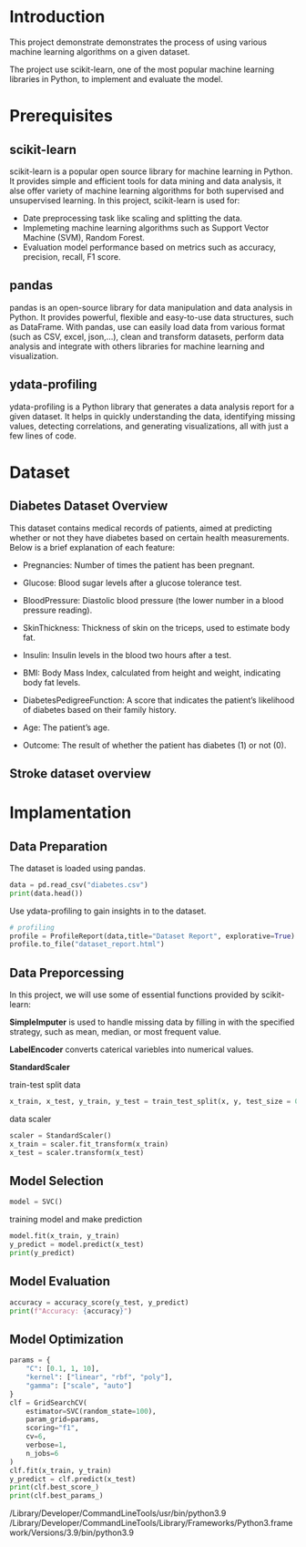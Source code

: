 # Introduction

This project demonstrate demonstrates the process of using various machine learning algorithms on a given dataset.

The project use scikit-learn, one of the most popular machine learning libraries in Python, to implement and evaluate the model.

# Prerequisites
## scikit-learn
scikit-learn is a popular open source library for machine learning in Python. It provides simple and efficient tools for data mining and data analysis, it alse offer variety of machine learning algorithms for both supervised and unsupervised learning. In this project, scikit-learn is used for:
- Date preprocessing task like scaling and splitting the data.
- Implemeting machine learning algorithms such as Support Vector Machine (SVM), Random Forest.
- Evaluation model performance based on metrics such as accuracy, precision, recall, F1 score.

## pandas
pandas is an open-source library for data manipulation and data analysis in Python. It provides powerful, flexible and easy-to-use data structures, such as DataFrame. With pandas, use can easily load data from various format (such as CSV, excel, json,...), clean and transform datasets, perform data analysis and integrate with others libraries for machine learning and visualization.

## ydata-profiling
ydata-profiling is a Python library that generates a data analysis report for a given dataset. It helps in quickly understanding the data, identifying missing values, detecting correlations, and generating visualizations, all with just a few lines of code.

# Dataset

## Diabetes Dataset Overview
This dataset contains medical records of patients, aimed at predicting whether or not they have diabetes based on certain health measurements. Below is a brief explanation of each feature:

- Pregnancies: Number of times the patient has been pregnant.

- Glucose: Blood sugar levels after a glucose tolerance test.

- BloodPressure: Diastolic blood pressure (the lower number in a blood pressure reading).

- SkinThickness: Thickness of skin on the triceps, used to estimate body fat.

- Insulin: Insulin levels in the blood two hours after a test.

- BMI: Body Mass Index, calculated from height and weight, indicating body fat levels.

- DiabetesPedigreeFunction: A score that indicates the patient’s likelihood of diabetes based on their family history.

- Age: The patient’s age.

- Outcome: The result of whether the patient has diabetes (1) or not (0).

## Stroke dataset overview

# Implamentation
## Data Preparation
The dataset is loaded using pandas.
```python
data = pd.read_csv("diabetes.csv")
print(data.head())
```

Use ydata-profiling to gain insights in to the dataset.

```python
# profiling
profile = ProfileReport(data,title="Dataset Report", explorative=True)
profile.to_file("dataset_report.html")

```
## Data Preporcessing

In this project, we will use some of essential functions provided by scikit-learn:

**SimpleImputer** is used to handle missing data by filling in with the specified strategy, such as mean, median, or most frequent value.

**LabelEncoder** converts caterical variebles into numerical values.

**StandardScaler** 

train-test split data

```python
x_train, x_test, y_train, y_test = train_test_split(x, y, test_size = 0.2, random_state = 42)
```

data scaler
```python
scaler = StandardScaler()
x_train = scaler.fit_transform(x_train)
x_test = scaler.transform(x_test)
```
## Model Selection
```python
model = SVC()
```
training model and make prediction

```python
model.fit(x_train, y_train)
y_predict = model.predict(x_test)
print(y_predict)
```
## Model Evaluation

```python
accuracy = accuracy_score(y_test, y_predict)
print(f"Accuracy: {accuracy}")
```

## Model Optimization

```python
params = {
    "C": [0.1, 1, 10],
    "kernel": ["linear", "rbf", "poly"],
    "gamma": ["scale", "auto"]
}
clf = GridSearchCV(
    estimator=SVC(random_state=100),
    param_grid=params,
    scoring="f1",
    cv=6,
    verbose=1,
    n_jobs=6
)
clf.fit(x_train, y_train)
y_predict = clf.predict(x_test)
print(clf.best_score_)
print(clf.best_params_)
```


/Library/Developer/CommandLineTools/usr/bin/python3.9
/Library/Developer/CommandLineTools/Library/Frameworks/Python3.framework/Versions/3.9/bin/python3.9